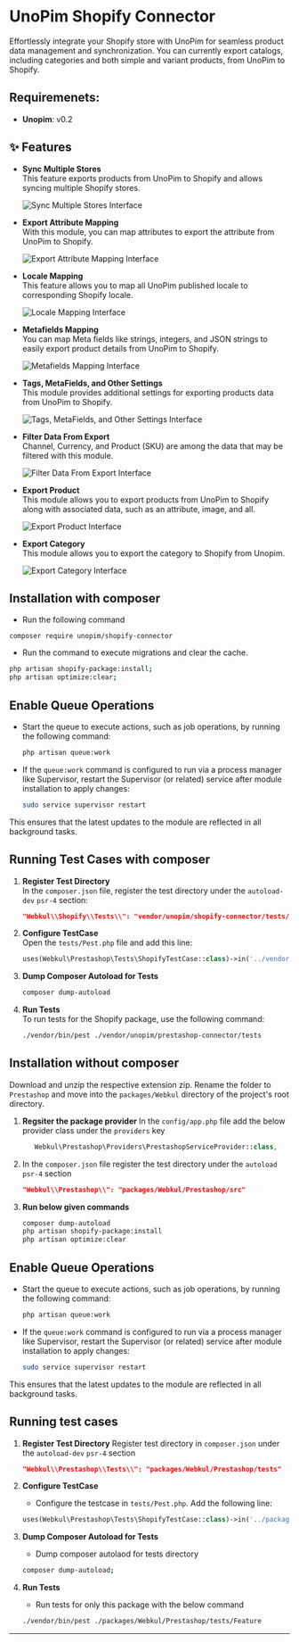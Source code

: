 # UnoPim Shopify Connector

Effortlessly integrate your Shopify store with UnoPim for seamless product data management and synchronization. You can currently export catalogs, including categories and both simple and variant products, from UnoPim to Shopify.

## Requiremenets:
* **Unopim**: v0.2
  
## ✨ Features

- **Sync Multiple Stores**  
  This feature exports products from UnoPim to Shopify and allows syncing multiple Shopify stores.

  ![Sync Multiple Stores Interface](https://raw.githubusercontent.com/unopim/temp-media/refs/heads/main/Shopify-Connector/Sync%20Multiple%20Stores.png)

- **Export Attribute Mapping**  
  With this module, you can map attributes to export the attribute from UnoPim to Shopify.

  ![Export Attribute Mapping Interface](https://raw.githubusercontent.com/unopim/temp-media/refs/heads/main/Shopify-Connector/Export%20Attribute%20Mapping.png)
 
- **Locale Mapping**  
  This feature allows you to map all UnoPim published locale to corresponding Shopify locale.

  ![Locale Mapping Interface](https://raw.githubusercontent.com/unopim/temp-media/refs/heads/main/Shopify-Connector/Locale%20Mapping.png)

- **Metafields Mapping**  
  You can map Meta fields like strings, integers, and JSON strings to easily export product details from UnoPim to Shopify.

  ![Metafields Mapping Interface](https://raw.githubusercontent.com/unopim/temp-media/refs/heads/main/Shopify-Connector/Metafields%20Mapping.png)

- **Tags, MetaFields, and Other Settings**  
  This module provides additional settings for exporting products data from UnoPim to Shopify.

  ![Tags, MetaFields, and Other Settings Interface](https://raw.githubusercontent.com/unopim/temp-media/refs/heads/main/Shopify-Connector/Tags%2C%20MetaFields%2C%20and%20Other%20Settings.png)

- **Filter Data From Export**  
  Channel, Currency, and Product (SKU) are among the data that may be filtered with this module.

  ![Filter Data From Export Interface](https://raw.githubusercontent.com/unopim/temp-media/refs/heads/main/Shopify-Connector/Filter%20Data%20From%20Export.png)

- **Export Product**  
  This module allows you to export products from UnoPim to Shopify along with associated data, such as an attribute, image, and all.

  ![Export Product Interface](https://raw.githubusercontent.com/unopim/temp-media/refs/heads/main/Shopify-Connector/Export%20Product.png)

- **Export Category**  
  This module allows you to export the category to Shopify from Unopim.

  ![Export Category Interface](https://raw.githubusercontent.com/unopim/temp-media/refs/heads/main/Shopify-Connector/Export%20Category.png)


## Installation with composer

- Run the following command
```
composer require unopim/shopify-connector
```

* Run the command to execute migrations and clear the cache.

```bash
php artisan shopify-package:install;
php artisan optimize:clear;
```

## **Enable Queue Operations**  
   - Start the queue to execute actions, such as job operations, by running the following command:
     ```bash
     php artisan queue:work
     ```
   - If the `queue:work` command is configured to run via a process manager like Supervisor, restart the Supervisor (or related) service after module installation to apply changes:
     ```bash
     sudo service supervisor restart
     ```

This ensures that the latest updates to the module are reflected in all background tasks.

## Running Test Cases with composer

1. **Register Test Directory**  
   In the `composer.json` file, register the test directory under the `autoload-dev` `psr-4` section:
   ```json
   "Webkul\\Shopify\\Tests\\": "vendor/unopim/shopify-connector/tests/"
   ```

2. **Configure TestCase**  
   Open the `tests/Pest.php` file and add this line:

   ```php
   uses(Webkul\Prestashop\Tests\ShopifyTestCase::class)->in('../vendor/unopim/shopify-connector/tests');
   ```

3. **Dump Composer Autoload for Tests**  
   ```bash
   composer dump-autoload
   ```

4. **Run Tests**  
   To run tests for the Shopify package, use the following command:

   ```bash
   ./vendor/bin/pest ./vendor/unopim/prestashop-connector/tests
   ```
## Installation without composer

Download and unzip the respective extension zip. Rename the folder to `Prestashop` and move into the `packages/Webkul` directory of the project's root directory.

1. **Regsiter the package provider**
   In the `config/app.php` file add the below provider class under the `providers` key

   ```php
      Webkul\Prestashop\Providers\PrestashopServiceProvider::class,
   ``` 
2. In the `composer.json` file register the test directory under the `autoload` `psr-4` section

   ```json
   "Webkul\\Prestashop\\": "packages/Webkul/Prestashop/src"
   ```
3. **Run below given commands**
   
   ```bash
   composer dump-autoload
   php artisan shopify-package:install
   php artisan optimize:clear
   ```

## **Enable Queue Operations**  
   - Start the queue to execute actions, such as job operations, by running the following command:
     ```bash
     php artisan queue:work
     ```
   - If the `queue:work` command is configured to run via a process manager like Supervisor, restart the Supervisor (or related) service after module installation to apply changes:
     ```bash
     sudo service supervisor restart
     ```

This ensures that the latest updates to the module are reflected in all background tasks.

## Running test cases
1. **Register Test Directory**
   Register test directory in `composer.json` under the `autoload-dev` `psr-4` section

   ```json
   "Webkul\\Prestashop\\Tests\\": "packages/Webkul/Prestashop/tests"
   ```
2. **Configure TestCase**
   * Configure the testcase in `tests/Pest.php`. Add the following line:

   ```php
   uses(Webkul\Prestashop\Tests\ShopifyTestCase::class)->in('../packages/Webkul/Prestashop/tests');
   ```
3. **Dump Composer Autoload for Tests**  
   * Dump composer autolaod for tests directory

   ```bash
   composer dump-autoload;
   ```
4. **Run Tests**
   * Run tests for only this package with the below command

   ```bash
   ./vendor/bin/pest ./packages/Webkul/Prestashop/tests/Feature
   ```
---
